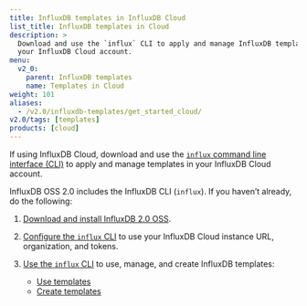 ```yaml
---
title: InfluxDB templates in InfluxDB Cloud
list_title: InfluxDB templates in Cloud
description: >
  Download and use the `influx` CLI to apply and manage InfluxDB templates with
  your InfluxDB Cloud account.
menu:
  v2_0:
    parent: InfluxDB templates
    name: Templates in Cloud
weight: 101
aliases:
  - /v2.0/influxdb-templates/get_started_cloud/
v2.0/tags: [templates]
products: [cloud]
---
```


If using InfluxDB Cloud, download and use the [`influx` command line interface (CLI)](/v2.0/reference/cli/influx/)
to apply and manage templates in your InfluxDB Cloud account.

InfluxDB OSS 2.0 includes the InfluxDB CLI (`influx`). If you haven’t already, do the following:

1. [Download and install InfluxDB 2.0 OSS](/v2.0/get-started/#start-with-influxdb-oss).
2. [Configure the `influx` CLI](/v2.0/get-started/#set-up-influxdb) to use your
   InfluxDB Cloud instance URL, organization, and tokens.
3. [Use the `influx` CLI](/v2.0/reference/cli/influx/) to use, manage, and create
   InfluxDB templates:

    - [Use templates](/v2.0/influxdb-templates/use/)
    - [Create templates](/v2.0/influxdb-templates/create/)
